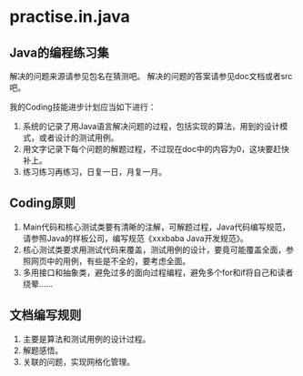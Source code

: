 # practise.in.java
## Java的编程练习集

解决的问题来源请参见包名在猜测吧。
解决的问题的答案请参见doc文档或者src吧。

我的Coding技能进步计划应当如下进行：
1. 系统的记录了用Java语言解决问题的过程，包括实现的算法，用到的设计模式，或者设计的测试用例。
2. 用文字记录下每个问题的解题过程，不过现在doc中的内容为0，这块要赶快补上。
3. 练习练习再练习，日复一日，月复一月。

## Coding原则
1. Main代码和核心测试类要有清晰的注解，可解题过程，Java代码编写规范，请参照Java的样板公司，编写规范《xxxbaba Java开发规范》。
2. 核心测试类要求用测试代码来覆盖，测试用例的设计，要竟可能覆盖全面，参照网页中的用例，有些是不全的，要考虑全面。
3. 多用接口和抽象类，避免过多的面向过程编程，避免多个for和if将自己和读者绕晕……

## 文档编写规则
1. 主要是算法和测试用例的设计过程。
2. 解题感悟。
3. 关联的问题，实现网格化管理。


